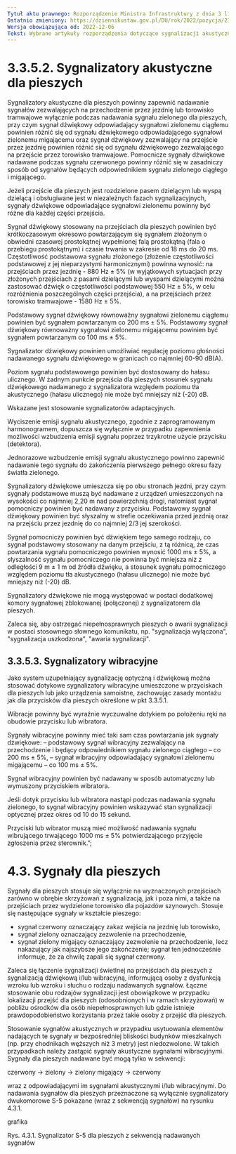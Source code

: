 ```yaml
---
Tytuł aktu prawnego: Rozporządzenie Ministra Infrastruktury z dnia 3 lipca 2003 r. w sprawie szczegółowych warunków technicznych dla znaków i sygnałów drogowych oraz urządzeń bezpieczeństwa ruchu drogowego i warunków ich umieszczania na drogach
Ostatnio zmieniony: https://dziennikustaw.gov.pl/DU/rok/2022/pozycja/2377
Wersja obowiązująca od: 2022-12-06
Tekst: Wybrane artykuły rozporządzenia dotyczące sygnalizacji akustycznej i wibracyjnej
---
```


# 3.3.5.2. Sygnalizatory akustyczne dla pieszych

Sygnalizatory akustyczne dla pieszych powinny zapewnić nadawanie sygnałów zezwalających na przechodzenie przez jezdnię lub torowisko tramwajowe wyłącznie podczas nadawania sygnału zielonego dla pieszych, przy czym sygnał dźwiękowy odpowiadający sygnałowi zielonemu ciągłemu powinien różnić się od sygnału dźwiękowego odpowiadającego sygnałowi zielonemu migającemu oraz sygnał dźwiękowy zezwalający na przejście przez jezdnię powinien różnić się od sygnału dźwiękowego zezwalającego na przejście przez torowisko tramwajowe.
Pomocnicze sygnały dźwiękowe nadawane podczas sygnału czerwonego powinny różnić się w zasadniczy sposób od sygnałów będących odpowiednikiem sygnału zielonego ciągłego i migającego.

Jeżeli przejście dla pieszych jest rozdzielone pasem dzielącym lub wyspą dzielącą i obsługiwane jest w niezależnych fazach sygnalizacyjnych, sygnały dźwiękowe odpowiadające sygnałowi zielonemu powinny być różne dla każdej części przejścia.

Sygnał dźwiękowy stosowany na przejściach dla pieszych powinien być krótkoczasowym okresowo powtarzającym się sygnałem złożonym o obwiedni czasowej prostokątnej wypełnionej falą prostokątną (fala o przebiegu prostokątnym) i czasie trwania w zakresie od 18 ms do 20 ms. Częstotliwość podstawowa sygnału złożonego (złożenie częstotliwości podstawowej z jej nieparzystymi harmonicznymi) powinna wynosić: na przejściach przez jezdnię - 880 Hz ± 5% (w wyjątkowych sytuacjach przy złożonych przejściach z pasami dzielącymi lub wyspami dzielącymi można zastosować dźwięk o częstotliwości podstawowej 550 Hz ± 5%, w celu rozróżnienia poszczególnych części przejścia), a na przejściach przez torowisko tramwajowe - 1580 Hz ± 5%.

Podstawowy sygnał dźwiękowy równoważny sygnałowi zielonemu ciągłemu powinien być sygnałem powtarzanym co 200 ms ± 5%. Podstawowy sygnał dźwiękowy równoważny sygnałowi zielonemu migającemu powinien być sygnałem powtarzanym co 100 ms ± 5%.

Sygnalizator dźwiękowy powinien umożliwiać regulację poziomu głośności nadawanego sygnału dźwiękowego w granicach co najmniej 60-90 dB(A).

Poziom sygnału podstawowego powinien być dostosowany do hałasu ulicznego. W żadnym punkcie przejścia dla pieszych stosunek sygnału dźwiękowego nadawanego z sygnalizatora względem poziomu tła akustycznego (hałasu ulicznego) nie może być mniejszy niż (-20) dB.

Wskazane jest stosowanie sygnalizatorów adaptacyjnych.

Wyciszenie emisji sygnału akustycznego, zgodnie z zaprogramowanym harmonogramem, dopuszcza się wyłącznie w przypadku zapewnienia możliwości wzbudzenia emisji sygnału poprzez trzykrotne użycie przycisku (detektora).

Jednorazowe wzbudzenie emisji sygnału akustycznego powinno zapewnić nadawanie tego sygnału do zakończenia pierwszego pełnego okresu fazy światła zielonego.

Sygnalizatory dźwiękowe umieszcza się po obu stronach jezdni, przy czym sygnały podstawowe muszą być nadawane z urządzeń umieszczonych na wysokości co najmniej 2,20 m nad powierzchnią drogi, natomiast sygnał pomocniczy powinien być nadawany z przycisku. Podstawowy sygnał dźwiękowy powinien być słyszalny w strefie oczekiwania przed jezdnią oraz na przejściu przez jezdnię do co najmniej 2/3 jej szerokości.

Sygnał pomocniczy powinien być dźwiękiem tego samego rodzaju, co sygnał podstawowy stosowany na danym przejściu, z tą różnicą, że czas powtarzania sygnału pomocniczego powinien wynosić 1000 ms ± 5%, a słyszalność sygnału pomocniczego nie powinna być mniejsza niż z odległości 9 m ± 1 m od źródła dźwięku, a stosunek sygnału pomocniczego względem poziomu tła akustycznego (hałasu ulicznego) nie może być mniejszy niż (-20) dB.

Sygnalizatory dźwiękowe nie mogą występować w postaci dodatkowej komory sygnałowej zblokowanej (połączonej) z sygnalizatorem dla pieszych.

Zaleca się, aby ostrzegać niepełnosprawnych pieszych o awarii sygnalizacji w postaci stosownego słownego komunikatu, np. "sygnalizacja wyłączona", "sygnalizacja uszkodzona", "awaria sygnalizacji".

## 3.3.5.3. Sygnalizatory wibracyjne

Jako system uzupełniający sygnalizację optyczną i dźwiękową można stosować dotykowe sygnalizatory wibracyjne umieszczone w przyciskach dla pieszych lub jako urządzenia samoistne, zachowując zasady montażu jak dla przycisków dla pieszych określone w pkt 3.3.5.1.

Wibracje powinny być wyraźnie wyczuwalne dotykiem po położeniu ręki na obudowie przycisku lub wibratora.

Sygnały wibracyjne powinny mieć taki sam czas powtarzania jak sygnały dźwiękowe:
– podstawowy sygnał wibracyjny zezwalający na przechodzenie i będący odpowiednikiem sygnału zielonego ciągłego – co 200 ms ± 5%,
– sygnał wibracyjny odpowiadający sygnałowi zielonemu migającemu – co 100 ms ± 5%.

Sygnał wibracyjny powinien być nadawany w sposób automatyczny lub wymuszony przyciskiem wibratora.

Jeśli dotyk przycisku lub wibratora nastąpi podczas nadawania sygnału zielonego, to sygnał wibracyjny powinien wskazywać stan sygnalizacji optycznej przez okres od 10 do 15 sekund.

Przyciski lub wibrator muszą mieć możliwość nadawania sygnału wibrującego trwającego 1000 ms ± 5% potwierdzającego przyjęcie zgłoszenia przez sterownik.”;

# 4.3. Sygnały dla pieszych

Sygnały dla pieszych stosuje się wyłącznie na wyznaczonych przejściach zarówno w obrębie skrzyżowań z sygnalizacją, jak i poza nimi, a także na przejściach przez wydzielone torowisko dla pojazdów szynowych. Stosuje się następujące sygnały w kształcie pieszego:
- sygnał czerwony oznaczający zakaz wejścia na jezdnię lub torowisko,
- sygnał zielony oznaczający zezwolenie na przechodzenie,
- sygnał zielony migający oznaczający zezwolenie na przechodzenie, lecz nakazujący jak najszybsze jego zakończenie; sygnał ten jednocześnie informuje, że za chwilę zapali się sygnał czerwony.

Zaleca się łączenie sygnalizacji świetlnej na przejściach dla pieszych z sygnalizacją dźwiękową i/lub wibracyjną, informującą osoby z dysfunkcją wzroku lub wzroku i słuchu o rodzaju nadawanych sygnałów. Łączne stosowanie obu rodzajów sygnalizacji jest obowiązkowe w przypadku lokalizacji przejść dla pieszych (odosobnionych i w ramach skrzyżowań) w pobliżu ośrodków dla osób niepełnosprawnych lub gdzie istnieje prawdopodobieństwo korzystania przez takie osoby z przejść dla pieszych.

Stosowanie sygnałów akustycznych w przypadku usytuowania elementów nadających te sygnały w bezpośredniej bliskości budynków mieszkalnych (np. przy chodnikach węższych niż 3 metry) jest niedozwolone. W takich przypadkach należy zastąpić sygnały akustyczne sygnałami wibracyjnymi. Sygnały dla pieszych nadawane być mogą tylko w sekwencji:

czerwony → zielony → zielony migający → czerwony

wraz z odpowiadającymi im sygnałami akustycznymi i/lub wibracyjnymi. Do nadawania sygnałów dla pieszych przeznaczone są wyłącznie sygnalizatory dwukomorowe S-5 pokazane (wraz z sekwencją sygnałów) na rysunku 4.3.1.

grafika

Rys. 4.3.1. Sygnalizator S-5 dla pieszych z sekwencją nadawanych sygnałów
